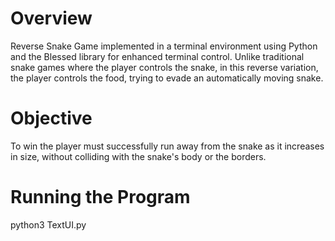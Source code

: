 # Overview

Reverse Snake Game implemented in a terminal environment using Python and the Blessed library for enhanced terminal control. Unlike traditional snake games where the player controls the snake, in this reverse variation, the player controls the food, trying to evade an automatically moving snake. 

# Objective

To win the player must successfully run away from the snake as it increases in size, without colliding with the snake's body or the borders.

# Running the Program

python3 TextUI.py

